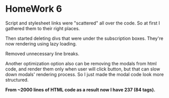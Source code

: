 # HomeWork 6
Script and stylesheet links were "scattered" all over the code. So at first I gathered them to their right places. 

Then started deleting divs that were under the subscription boxes. They're now rendering using lazy loading. 

Removed unnecessary line breaks. 

Another optimization option also can be removing the modals from html code, and render them only when user will click button, but that can slow down modals'
rendering process. So I just made the modal code look more structured. 


**From ~2000 lines of HTML code as a result now I have 237 (84 tags).**